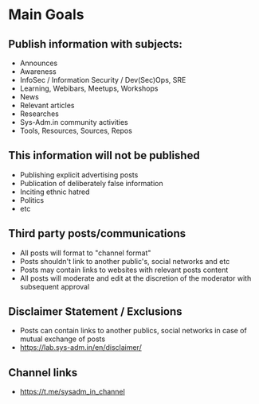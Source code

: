 # Main Goals

## Publish information with subjects:
* Announces
* Awareness
* InfoSec / Information Security / Dev(Sec)Ops, SRE
* Learning, Webibars, Meetups, Workshops
* News
* Relevant articles
* Researches
* Sys-Adm.in community activities
* Tools, Resources, Sources, Repos

## This information will not be published

* Publishing explicit advertising posts
* Publication of deliberately false information
* Inciting ethnic hatred
* Politics
* etc

## Third party posts/communications

* All posts will format to "channel format"
* Posts shouldn't link to another public's, social networks and etc
* Posts may contain links to websites with relevant posts content
* All posts will moderate and edit at the discretion of the moderator with subsequent approval

## Disclaimer Statement / Exclusions

* Posts can contain links to another publics, social networks in case of mutual exchange of posts
* https://lab.sys-adm.in/en/disclaimer/

## Channel links
* https://t.me/sysadm_in_channel

